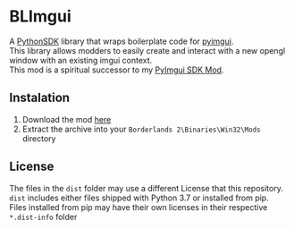 # BLImgui
A [PythonSDK](https://github.com/bl-sdk/PythonSDK) library that wraps boilerplate code for [pyimgui](https://github.com/pyimgui/pyimgui).  
This library allows modders to easily create and interact with a new opengl window with an existing imgui context.  
This mod is a spiritual successor to my [PyImgui SDK Mod](https://github.com/juso40/bl2sdk_Mods/tree/master/PyImgui).

## Instalation
1. Download the mod [here](https://github.com/juso40/bl2sdk_Mods/raw/master/blimgui/blimgui.zip)
2. Extract the archive into your `Borderlands 2\Binaries\Win32\Mods` directory

## License
The files in the `dist` folder may use a different License that this repository.
`dist` includes either files shipped with Python 3.7 or installed from pip.   
Files installed from pip may have their own licenses in their respective `*.dist-info` folder